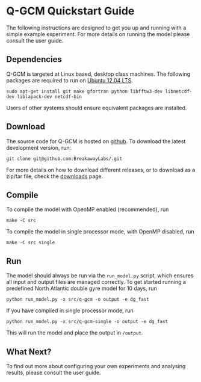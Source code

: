 # Q-GCM Quickstart Guide

The following instructions are designed to get you up and running with a simple example experiment. For more details on running the model please consult the user guide.

## Dependencies

Q-GCM is targeted at Linux based, desktop class machines. The following packages are required to run on [Ubuntu 12.04 LTS](http://releases.ubuntu.com/precise/). 

    sudo apt-get install git make gfortran python libfftw3-dev libnetcdf-dev liblapack-dev netcdf-bin

Users of other systems should ensure equivalent packages are installed.

## Download

The source code for Q-GCM is hosted on [github](https://github.com/BreakawayLabs/q-gcm). To download the latest development version, run:

    git clone git@github.com:BreakawayLabs/.git

For more details on how to download different releases, or to download as a zip/tar file, check the [downloads](http://qgcm.breakawaylabs.com.au/web/downloads) page.

## Compile

To compile the model with OpenMP enabled (recommended), run

    make -C src

To compile the model in single processor mode, with OpenMP disabled, run

    make -C src single

## Run

The model should always be run via the `run_model.py` script, which ensures all input and output files are managed correctly. To get started running a predefined North Atlantic double gyre model for 10 days, run

    python run_model.py -x src/q-gcm -o output -e dg_fast

If you have compiled in single processor mode, run

    python run_model.py -x src/q-gcm-single -o output -e dg_fast

This will run the model and place the output in `/output`.

## What Next?

To find out more about configuring your own experiments and analysing results, please consult the user guide.
